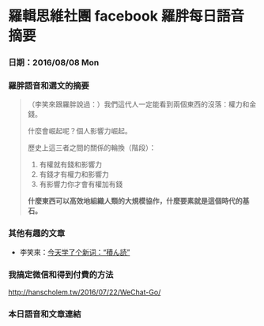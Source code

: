# 羅輯思維社團 facebook 羅胖每日語音摘要

### 日期：2016/08/08 Mon

### 羅胖語音和選文的摘要

> （李笑來跟羅胖說過：）我們這代人一定能看到兩個東西的沒落：權力和金錢。
>
> 什麼會崛起呢？個人影響力崛起。
>
> 歷史上這三者之間的關係的輪換（階段）：
> 1. 有權就有錢和影響力
> 2. 有錢才有權力和影響力
> 3. 有影響力你才會有權加有錢
>
> **什麼東西可以高效地組織人類的大規模協作，什麼要素就是這個時代的基石。**


### 其他有趣的文章
- 李笑來：[今天学了个新词：“積ん読”](http://mp.weixin.qq.com/s?__biz=MzAxNzI4MTMwMw==&mid=2651630109&idx=1&sn=6f473a7d1404d27653597260aa5315e8#rd)

### 我搞定微信和得到付費的方法
http://hanscholem.tw/2016/07/22/WeChat-Go/


### 本日語音和文章連結
